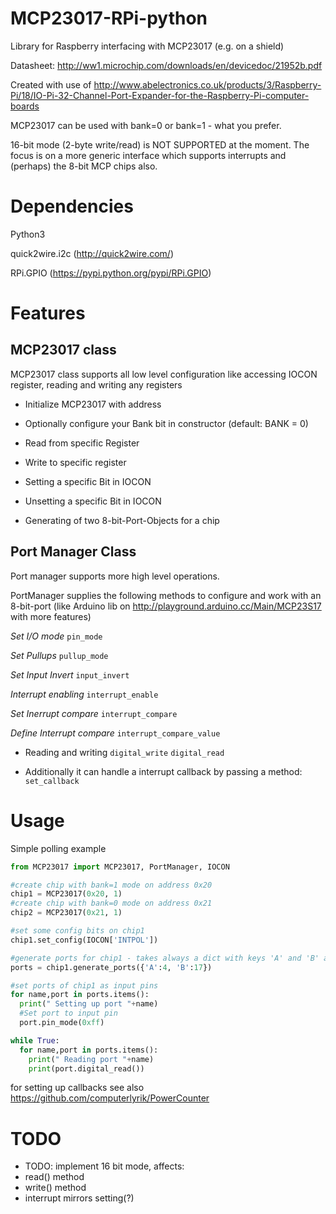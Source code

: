 MCP23017-RPi-python
===================

Library for Raspberry interfacing with MCP23017 (e.g. on a shield)

Datasheet: http://ww1.microchip.com/downloads/en/devicedoc/21952b.pdf

Created with use of http://www.abelectronics.co.uk/products/3/Raspberry-Pi/18/IO-Pi-32-Channel-Port-Expander-for-the-Raspberry-Pi-computer-boards

MCP23017 can be used with bank=0 or bank=1 - what you prefer.

16-bit mode (2-byte write/read) is NOT SUPPORTED at the moment.
The focus is on a more generic interface which supports interrupts and (perhaps) the 8-bit MCP chips also.

Dependencies
============

Python3

quick2wire.i2c (http://quick2wire.com/)

RPi.GPIO (https://pypi.python.org/pypi/RPi.GPIO)

Features
========

MCP23017 class
--------------
MCP23017 class supports all low level configuration like accessing IOCON register, reading and writing any registers

- Initialize MCP23017 with address
- Optionally configure your Bank bit in constructor (default: BANK = 0)
- Read from specific Register
- Write to specific register
- Setting a specific Bit in IOCON
- Unsetting a specific Bit in IOCON

- Generating of two 8-bit-Port-Objects for a chip

Port Manager Class
------------------

Port manager supports more high level operations.

PortManager supplies the following methods to configure and work with an 8-bit-port (like Arduino lib on http://playground.arduino.cc/Main/MCP23S17 with more features)

*Set I/O mode*
`pin_mode`

*Set Pullups*
`pullup_mode`

*Set Input Invert*
`input_invert`

*Interrupt enabling*
`interrupt_enable`

*Set Inerrupt compare*
`interrupt_compare`

*Define Interrupt compare*
`interrupt_compare_value`

- Reading and writing
`digital_write`
`digital_read`

- Additionally it can handle a interrupt callback by passing a method:
`set_callback`

Usage
=====

Simple polling example

```python
from MCP23017 import MCP23017, PortManager, IOCON

#create chip with bank=1 mode on address 0x20
chip1 = MCP23017(0x20, 1)
#create chip with bank=0 mode on address 0x21
chip2 = MCP23017(0x21, 1)

#set some config bits on chip1
chip1.set_config(IOCON['INTPOL'])

#generate ports for chip1 - takes always a dict with keys 'A' and 'B' and the desired RPi GPIO interrupt pins
ports = chip1.generate_ports({'A':4, 'B':17})

#set ports of chip1 as input pins
for name,port in ports.items():
  print(" Setting up port "+name)
  #Set port to input pin
  port.pin_mode(0xff)

while True:
  for name,port in ports.items():
    print(" Reading port "+name)
    print(port.digital_read())

```

for setting up callbacks see also https://github.com/computerlyrik/PowerCounter



TODO
====
- TODO: implement 16 bit mode, affects:
 - read() method
 - write() method
 - interrupt mirrors setting(?) 
